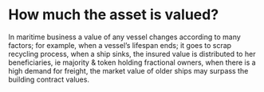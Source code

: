 # How much the asset is valued?

In maritime business a value of any vessel changes according to many factors; for example, when a vessel’s lifespan ends; it goes to scrap recycling process, when a ship sinks, the insured value is distributed to her beneficiaries, ie majority & token holding fractional owners, when there is a high demand for freight, the market value of older ships may surpass the building contract values.

